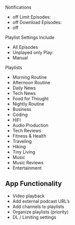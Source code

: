 Notifications

- off Limit Episodes:
- off Download Episodes:
- off

Playlist Settings Include

- All Episodes
- Unplayed only Play:
- Manual

Playlists

- Morning Routine
- Afternoon Routine
- Daily News
- Tech News
- Food for Thought
- Nightly Routine
- Business
- Coding
- HiFi
- Audio Production
- Tech Reviews
- Fitness & Health
- Traveling
- Hiking
- Tiny Living
- Music
- Music Reviews
- Entertainment

## App Functionality

- Video playback
- Add external podcast URL’s
- Add channels to playlists
- Organize playlists (priority)
- DL / Limiting settings
